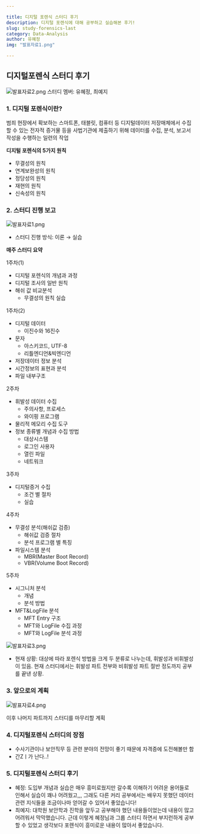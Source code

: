 ```yaml
---

title: 디지털 포렌식 스터디 후기
description: 디지털 포렌식에 대해 공부하고 실습해본 후기!
slug: study-forensics-last
category: Data-Analysis
author: 유혜정
img: "발표자료1.png"

---
```


## 디지털포렌식 스터디 후기

![발표자료2.png](/study-forensics-last/발표자료2.png)
스터디 멤버: 유혜정, 최예지

### 1. 디지털 포렌식이란?

범죄 현장에서 확보하는 스마트폰, 태블릿, 컴퓨터 등 디지털데이터 저장매체에서 수집할 수 있는 전자적 증거물 등을 사법기관에 제출하기 위해 데이터를 수집, 분석, 보고서 작성을 수행하는 일련의 작업

**디지털 포렌식의 5가지 원칙**

- 무결성의 원칙
- 연계보완성의 원칙
- 정당성의 원칙
- 재현의 원칙
- 신속성의 원칙

### 2. 스터디 진행 보고

![발표자료1.png](/study-forensics-last/발표자료1.png)

- 스터디 진행 방식: 이론 → 실습

**매주 스터디 요약**

1주차(1)

- 디지털 포렌식의 개념과 과정
- 디지털 조사의 일반 원칙
- 해쉬 값 비교분석
    - 무결성의 원칙 실습

1주차(2)

- 디지털 데이터
    - 이진수와 16진수
- 문자
    - 아스키코드, UTF-8
    - 리틀엔디언&빅엔디언
- 저장데이터 정보 분석
- 시간정보의 표현과 분석
- 파일 내부구조

2주차

- 휘발성 데이터 수집
    - 주의사항, 프로세스
    - 와이핑 프로그램
- 물리적 메모리 수집 도구
- 정보 종류별 개념과 수집 방법
    - 대상시스템
    - 로그인 사용자
    - 열린 파일
    - 네트워크

3주차

- 디지털증거 수집
    - 조건 별 절차
    - 실습

4주차

- 무결성 분석(해쉬값 검증)
    - 해쉬값 검증 절차
    - 분석 프로그램 별 특징
- 파일시스템 분석
    - MBR(Master Boot Record)
    - VBR(Volume Boot Record)

5주차

- 시그니처 분석
    - 개념
    - 분석 방법
- MFT&LogFile 분석
    - MFT Entry 구조
    - MFT와 LogFile 수집 과정
    - MFT와 LogFile 분석 과정

![발표자료3.png](/study-forensics-last/발표자료3.png)

- 현재 상황: 대상에 따라 포렌식 방법을 크게 두 분류로 나누는데, 휘발성과 비휘발성이 있음. 현재 스터디에서는 휘발성 파트 전부와 비휘발성 파트 절반 정도까지 공부를 끝낸 상황.

### 3. 앞으로의 계획

![발표자료4.png](/study-forensics-last/발표자료4.png)

이후 나머지 파트까지 스터디를 마무리할 계획

### 4. 디지털포렌식 스터디의 장점

- 수사기관이나 보안직무 등 관련 분야의 전망이 좋기 때문에 자격증에 도전해볼만 함
- 간Zㅣ가 난다..!

### 5. 디지털포렌식 스터디 후기

- 혜정: 도입부 개념과 실습은 매우 흥미로웠지만 갈수록 이해하기 어려운 용어들로 인해서 실습이 꽤나 어려웠고,,, 그래도 다른 커리 공부에서는 배우지 못했던 데이터 관련 지식들을 조금이나마 얻어갈 수 있어서 좋았습니다!
- 최예지: 대학원 보안학과 진학을 앞두고 공부해야 했던 내용들이었는데 내용이 많고 어려워서 막막했습니다. 근데 이렇게 혜정님과 그룹 스터디 하면서 부지런하게 공부할 수 있었고 생각보다 포렌식이 흥미로운 내용이 많아서 좋았습니다.